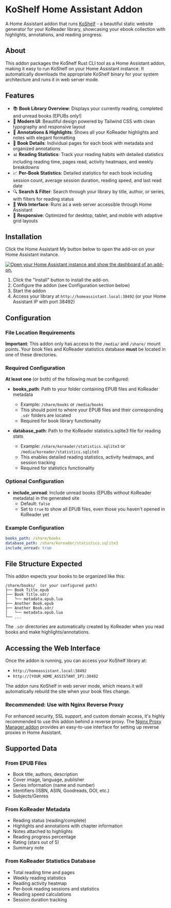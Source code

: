 # KoShelf Home Assistant Addon

A Home Assistant addon that runs [KoShelf](https://github.com/paviro/KOShelf) - a beautiful static website generator for your KoReader library, showcasing your ebook collection with highlights, annotations, and reading progress.

## About

This addon packages the KoShelf Rust CLI tool as a Home Assistant addon, making it easy to run KoShelf on your Home Assistant instance. It automatically downloads the appropriate KoShelf binary for your system architecture and runs it in web server mode.

## Features

- 📚 **Book Library Overview**: Displays your currently reading, completed and unread books (EPUBs only!)
- 🎨 **Modern UI**: Beautiful design powered by Tailwind CSS with clean typography and responsive layout
- 📝 **Annotations & Highlights**: Shows all your KoReader highlights and notes with elegant formatting
- 📖 **Book Details**: Individual pages for each book with metadata and organized annotations
- 📊 **Reading Statistics**: Track your reading habits with detailed statistics including reading time, pages read, activity heatmaps, and weekly breakdowns
- 📈 **Per-Book Statistics**: Detailed statistics for each book including session count, average session duration, reading speed, and last read date
- 🔍 **Search & Filter**: Search through your library by title, author, or series, with filters for reading status
- 🚀 **Web Interface**: Runs as a web server accessible through Home Assistant
- 📱 **Responsive**: Optimized for desktop, tablet, and mobile with adaptive grid layouts

## Installation

Click the Home Assistant My button below to open the add-on on your Home Assistant instance.

[![Open your Home Assistant instance and show the dashboard of an add-on.](https://my.home-assistant.io/badges/supervisor_addon.svg)](https://my.home-assistant.io/redirect/supervisor_addon/?addon=c8a91b45_koshelf&repository_url=https%3A%2F%2Fgithub.com%2Fpaviro%2FKOShelf-home-assistant-addon)

1. Click the "Install" button to install the add-on.
2. Configure the addon (see Configuration section below)
3. Start the addon
4. Access your library at `http://homeassistant.local:38492` (or your Home Assistant IP with port 38492)

## Configuration

### File Location Requirements

**Important**: This addon only has access to the `/media/` and `/share/` mount points. Your book files and KoReader statistics database **must** be located in one of these directories.

### Required Configuration

**At least one** (or both) of the following must be configured:

- **books_path**: Path to your folder containing EPUB files and KoReader metadata
  - Example: `/share/books` or `/media/books`
  - This should point to where your EPUB files and their corresponding `.sdr` folders are located
  - Required for book library functionality

- **database_path**: Path to the KoReader statistics.sqlite3 file for reading stats
  - Example: `/share/koreader/statistics.sqlite3` or `/media/koreader/statistics.sqlite3`
  - This enables detailed reading statistics, activity heatmaps, and session tracking
  - Required for statistics functionality

### Optional Configuration

- **include_unread**: Include unread books (EPUBs without KoReader metadata) in the generated site
  - Default: `false`
  - Set to `true` to show all EPUB files, even those you haven't opened in KoReader yet

### Example Configuration

```yaml
books_path: /share/books
database_path: /share/koreader/statistics.sqlite3
include_unread: true
```

## File Structure Expected

This addon expects your books to be organized like this:

```
/share/books/  (or your configured path)
├── Book Title.epub
├── Book Title.sdr/
│   └── metadata.epub.lua
├── Another Book.epub
├── Another Book.sdr/
│   └── metadata.epub.lua
└── ...
```

The `.sdr` directories are automatically created by KoReader when you read books and make highlights/annotations.

## Accessing the Web Interface

Once the addon is running, you can access your KoShelf library at:
- `http://homeassistant.local:38492`
- `http://[YOUR_HOME_ASSISTANT_IP]:38492`

The addon runs KoShelf in web server mode, which means it will automatically rebuild the site when your book files change.

### Recommended: Use with Nginx Reverse Proxy

For enhanced security, SSL support, and custom domain access, it's highly recommended to use this addon behind a reverse proxy. The [Nginx Proxy Manager addon](https://github.com/hassio-addons/addon-nginx-proxy-manager) provides an easy-to-use interface for setting up reverse proxies in Home Assistant.

## Supported Data

### From EPUB Files
- Book title, authors, description
- Cover image, language, publisher
- Series information (name and number)
- Identifiers (ISBN, ASIN, Goodreads, DOI, etc.)
- Subjects/Genres

### From KoReader Metadata
- Reading status (reading/complete)
- Highlights and annotations with chapter information
- Notes attached to highlights
- Reading progress percentage
- Rating (stars out of 5)
- Summary note

### From KoReader Statistics Database
- Total reading time and pages
- Weekly reading statistics
- Reading activity heatmap
- Per-book reading sessions and statistics
- Reading speed calculations
- Session duration tracking
